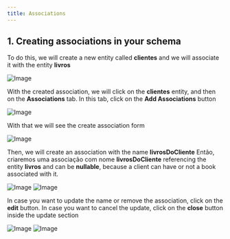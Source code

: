 ```yaml
---
title: Associations
---
```


## 1. Creating associations in your schema

To do this, we will create a new entity called **clientes** and we will associate it with the entity **livros**

![Image](/images/yc-web/relationship1.png)

With the created association, we will click on the **clientes** entity, and then on the **Associations** tab. In this tab, click on the **Add Associations** button

![Image](/images/yc-web/relationship2.png)

With that we will see the create association form

![Image](/images/yc-web/relationship3.png)

Then, we will create an association with the name **livrosDoCliente** 
Então, criaremos uma associação com nome **livrosDoCliente** referencing the entity **livros** and can be **nullable**, because a client can have or not a book associated with it.

![Image](/images/yc-web/relationship4.png)
![Image](/images/yc-web/relationship5.png)

In case you want to update the name or remove the association, click on the **edit** button. In case you want to cancel the update, click on the **close** button inside the update section

![Image](/images/yc-web/relationship6.png)
![Image](/images/yc-web/relationship7.png)

